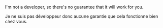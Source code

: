I'm not a developer, so there's no guarantee that it will work for you.


Je ne suis pas développeur donc aucune garantie que cela fonctionne bien chez vous.

